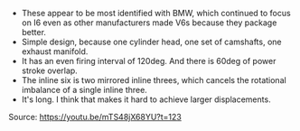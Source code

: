 - These appear to be most identified with BMW, which continued to focus
  on I6 even as other manufacturers made V6s because they package
  better.
- Simple design, because one cylinder head, one set of camshafts, one
  exhaust manifold.
- It has an even firing interval of 120deg. And there is 60deg of power
  stroke overlap.
- The inline six is two mirrored inline threes, which cancels the
  rotational imbalance of a single inline three.
- It's long. I think that makes it hard to achieve larger displacements.

Source: https://youtu.be/mTS48jX68YU?t=123
